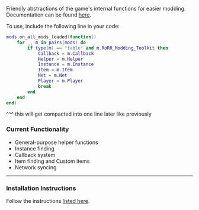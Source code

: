 Friendly abstractions of the game's internal functions for easier modding.  
Documentation can be found [here](https://github.com/RoRRModdingToolkit/RoRR_Modding_Toolkit/wiki).  

To use, include the following line in your code:  
```lua
mods.on_all_mods_loaded(function()
    for _, m in pairs(mods) do
        if type(m) == "table" and m.RoRR_Modding_Toolkit then
            Callback = m.Callback
            Helper = m.Helper
            Instance = m.Instance
            Item = m.Item
            Net = m.Net
            Player = m.Player
            break
        end
    end
end)
```
^^^ this will get compacted into one line later like previously  

### Current Functionality
* General-purpose helper functions
* Instance finding
* Callback system
* Item finding and Custom items
* Network syncing

---

### Installation Instructions
Follow the instructions [listed here](https://docs.google.com/document/d/1NgLwb8noRLvlV9keNc_GF2aVzjARvUjpND2rxFgxyfw/edit?usp=sharing).
